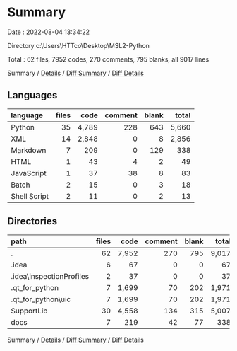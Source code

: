 # Summary

Date : 2022-08-04 13:34:22

Directory c:\\Users\\HTTco\\Desktop\\MSL2-Python

Total : 62 files,  7952 codes, 270 comments, 795 blanks, all 9017 lines

Summary / [Details](details.md) / [Diff Summary](diff.md) / [Diff Details](diff-details.md)

## Languages
| language | files | code | comment | blank | total |
| :--- | ---: | ---: | ---: | ---: | ---: |
| Python | 35 | 4,789 | 228 | 643 | 5,660 |
| XML | 14 | 2,848 | 0 | 8 | 2,856 |
| Markdown | 7 | 209 | 0 | 129 | 338 |
| HTML | 1 | 43 | 4 | 2 | 49 |
| JavaScript | 1 | 37 | 38 | 8 | 83 |
| Batch | 2 | 15 | 0 | 3 | 18 |
| Shell Script | 2 | 11 | 0 | 2 | 13 |

## Directories
| path | files | code | comment | blank | total |
| :--- | ---: | ---: | ---: | ---: | ---: |
| . | 62 | 7,952 | 270 | 795 | 9,017 |
| .idea | 6 | 67 | 0 | 0 | 67 |
| .idea\\inspectionProfiles | 2 | 37 | 0 | 0 | 37 |
| .qt_for_python | 7 | 1,699 | 70 | 202 | 1,971 |
| .qt_for_python\\uic | 7 | 1,699 | 70 | 202 | 1,971 |
| SupportLib | 30 | 4,558 | 134 | 315 | 5,007 |
| docs | 7 | 219 | 42 | 77 | 338 |

Summary / [Details](details.md) / [Diff Summary](diff.md) / [Diff Details](diff-details.md)